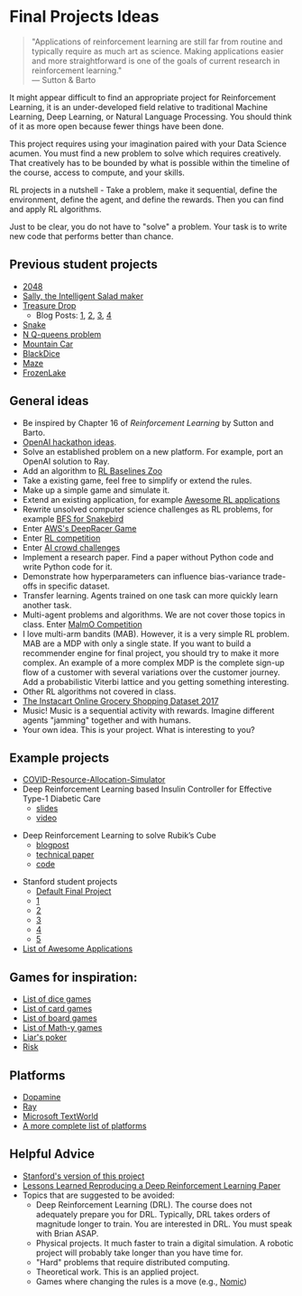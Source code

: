 Final Projects Ideas
======

> "Applications of reinforcement learning are still far from routine and typically require as much art as science. Making applications easier and more straightforward is one of the goals of current research in reinforcement learning."    
— Sutton & Barto

It might appear difficult to find an appropriate project for Reinforcement Learning, it is an under-developed field relative to traditional Machine Learning, Deep Learning, or Natural Language Processing. You should think of it as more open because fewer things have been done. 

This project requires using your imagination paired with your Data Science acumen. You must find a new problem to solve which requires creatively. That creatively has to be bounded by what is possible within the timeline of the course, access to compute, and your skills.

RL projects in a nutshell - Take a problem, make it sequential, define the environment, define the agent, and define the rewards. Then you can find and apply RL algorithms.

Just to be clear, you do not have to "solve" a problem. Your task is to write new code that performs better than chance.

Previous student projects
------

- [2048](https://github.com/jyotipmahes/2048_RL_Project)
- [Sally, the Intelligent Salad maker](https://github.com/Divya-Bhargavi/Reinforcement_Learning)
- [Treasure Drop](https://github.com/arapfaik/treasure_drop_deep_q_learning)
    + Blog Posts: [1](https://towardsdatascience.com/playing-treasure-drop-with-reinforcement-learning-tabular-q-learning-part-1-x-2eb789c2ff5e?gi=254241c34d00), [2](https://towardsdatascience.com/playing-treasure-drop-with-deep-reinforcement-learning-part-2-3-e7097478d402), [3](https://towardsdatascience.com/playing-treasure-drop-with-deep-reinforcement-learning-part-3-3-e4a2992112a1), [4](https://towardsdatascience.com/watch-this-ai-algorithm-beating-players-in-an-online-game-video-27fde513333e)
- [Snake](https://github.com/areevesman/reinforcement-learning-for-snake)
- [N Q-queens problem](https://github.com/vivianamarquez/N-Queen-RL)
- [Mountain Car](https://github.com/loulai/reinforcement-learning-final-project)
- [BlackDice](https://github.com/randylm/Black_Dice)
- [Maze](https://github.com/donyafoz/maze_simulation)
- [FrozenLake](https://github.com/katjawittfoth/Frozen_Lake)

General ideas
------


- Be inspired by Chapter 16 of _Reinforcement Learning_ by Sutton and Barto.
- [OpenAI hackathon ideas](https://docs.google.com/document/d/1pmqV-dAFSRDVYct9m6smP702f9cUIsPYTyamPLUcQZs/edit#).
- Solve an established problem on a new platform. For example, port an OpenAI solution to Ray.
- Add an algorithm to [RL Baselines Zoo](https://github.com/araffin/rl-baselines-zoo)
- Take a existing game, feel free to simplify or extend the rules.
- Make up a simple game and simulate it.  
- Extend an existing application, for example [Awesome RL applications](https://github.com/aikorea/awesome-rl#applications)
- Rewrite unsolved computer science challenges as RL problems, for example [BFS for Snakebird](https://www.snellman.net/blog/archive/2018-07-23-optimizing-breadth-first-search/)
- Enter [AWS's DeepRacer Game](https://aws.amazon.com/deepracer/)
- Enter [RL competition](http://www.rl-competition.org/) 
- Enter [AI crowd challenges](https://www.aicrowd.com/challenges/)
- Implement a research paper. Find a paper without Python code and write Python code for it.
- Demonstrate how hyperparameters can influence bias-variance trade-offs in specific dataset.
- Transfer learning. Agents trained on one task can more quickly learn another task.
- Multi-agent problems and algorithms. We are not cover those topics in class. Enter [MalmO Competition](https://www.crowdai.org/challenges/marlo-2018)
- I love multi-arm bandits (MAB). However, it is a very simple RL problem. MAB are a MDP with only a single state. If you want to build a recommender engine for final project, you should try to make it more complex. An example of a more complex MDP is the complete sign-up flow of a customer with several variations over the customer journey. Add a probabilistic Viterbi lattice and you getting something interesting.
- Other RL algorithms not covered in class.
- [The Instacart Online Grocery Shopping Dataset 2017](https://tech.instacart.com/3-million-instacart-orders-open-sourced-d40d29ead6f2)
- Music! Music is a sequential activity with rewards. Imagine different agents "jamming" together and with humans.
- Your own idea. This is your project. What is interesting to you?

Example projects
----

- [COVID-Resource-Allocation-Simulator](https://github.com/jetnew/COVID-Resource-Allocation-Simulator)
- Deep Reinforcement Learning based Insulin Controller for Effective Type-1 Diabetic Care
    - [slides](https://www.slideshare.net/SessionsEvents/liliana-cruz-lopez-deep-reinforcement-learning-based-insulin-controller-for-effective-type1-diabetic-care)
    - [video](https://www.youtube.com/watch?v=tcS3YsK8Wh0&list=PLrbAIdPI69Pj12qdrEJZ-QllyAXGjFjH-&index=9)
* Deep Reinforcement Learning to solve Rubik’s Cube
    - [blogpost](https://medium.com/datadriveninvestor/reinforcement-learning-to-solve-rubiks-cube-and-other-complex-problems-106424cf26ff)
    - [technical paper](https://arxiv.org/pdf/1805.07470.pdf)
    - [code](https://github.com/Shmuma/rl/tree/master/articles/01_rubic)
- Stanford student projects
    + [Default Final Project](http://web.stanford.edu/class/cs234/default_project/default_project.pdf)
    - [1](https://github.com/bmeyers/VirtualMicrogridSegmentation)
    - [2](https://github.com/jiangts/DS-TC-RL)
    - [3](https://github.com/malbot/cs234)
    - [4](https://github.com/sabavenk/CS-234/tree/master/cs-234-project)
    - [5](http://nategruver.com/projects)
- [List of Awesome Applications](https://github.com/aikorea/awesome-rl#applications)

Games for inspiration:
-----

- [List of dice games](https://en.wikipedia.org/wiki/List_of_dice_games)
- [List of card games](https://en.wikibooks.org/wiki/Card_Games/List)
- [List of board games](https://en.wikipedia.org/wiki/List_of_board_games)
- [List of Math-y games](https://www.mathsisfun.com/games/index-flash.html)
- [Liar's poker](https://en.wikipedia.org/wiki/Liar%27s_poker)
- [Risk](https://en.wikipedia.org/wiki/Risk_(game))

Platforms 
-----

- [Dopamine](https://github.com/google/dopamine/)
- [Ray](https://github.com/ray-project/ray)
- [Microsoft TextWorld](https://www.microsoft.com/en-us/research/project/textworld/)
- [A more complete list of platforms](https://github.com/aikorea/awesome-rl#open-source-reinforcement-learning-platforms)

Helpful Advice
-----

- [Stanford's version of this project](http://web.stanford.edu/class/cs234/project.html)
- [Lessons Learned Reproducing a Deep Reinforcement Learning Paper](http://amid.fish/reproducing-deep-rl)
- Topics that are suggested to be avoided:
    + Deep Reinforcement Learning (DRL). The course does not adequately prepare you for DRL. Typically, DRL takes orders of magnitude longer to train. You are interested in DRL. You must speak with Brian ASAP.
    + Physical projects. It much faster to train a digital simulation. A robotic project will probably take longer than you have time for.
    - "Hard" problems that require distributed computing.
    - Theoretical work. This is an applied project.
    - Games where changing the rules is a move (e.g., [Nomic](https://en.m.wikipedia.org/wiki/Nomic))
